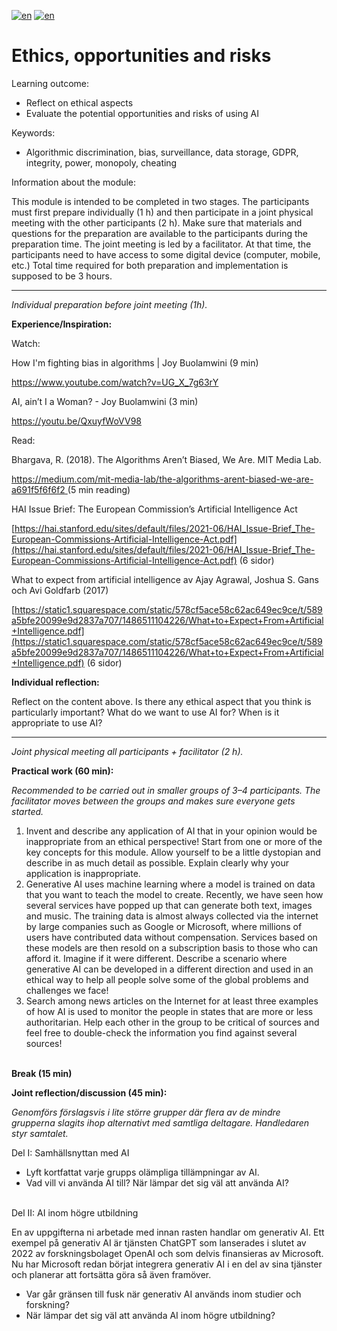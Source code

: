 [![en](https://img.shields.io/badge/lang-sv-yellow.svg)](https://github.com/wasp-ed/moduler/blob/main/modul3.md)
[![en](https://img.shields.io/badge/lang-en-red.svg)](https://github.com/wasp-ed/moduler/blob/main/modul3.en.md)
# Ethics, opportunities and risks


Learning outcome:

- Reflect on ethical aspects
- Evaluate the potential opportunities and risks of using AI

Keywords:

-   Algorithmic discrimination, bias, surveillance, data storage, GDPR, integrity, power, monopoly, cheating

Information about the module:

This module is intended to be completed in two stages. The participants must first prepare individually (1 h) and then participate in a joint physical meeting with the other participants (2 h). Make sure that materials and questions for the preparation are available to the participants during the preparation time. The joint meeting is led by a facilitator. At that time, the participants need to have access to some digital device (computer, mobile, etc.) Total time required for both preparation and implementation is supposed to be 3 hours.

---

_Individual preparation before joint meeting (1h)._

**Experience/Inspiration:**

Watch:

How I'm fighting bias in algorithms \| Joy Buolamwini (9 min)

https://www.youtube.com/watch?v=UG_X_7g63rY

AI, ain’t I a Woman? - Joy Buolamwini (3 min)

https://youtu.be/QxuyfWoVV98

Read:

Bhargava, R. (2018). The Algorithms Aren’t Biased, We Are. MIT Media Lab.

[https://medium.com/mit-media-lab/the-algorithms-arent-biased-we-are-a691f5f6f6f2 ](https://medium.com/mit-media-lab/the-algorithms-arent-biased-we-are-a691f5f6f6f2)(5 min reading)

HAI Issue Brief: The European Commission’s Artificial Intelligence Act

[https://hai.stanford.edu/sites/default/files/2021-06/HAI_Issue-Brief_The-European-Commissions-Artificial-Intelligence-Act.pdf](https://hai.stanford.edu/sites/default/files/2021-06/HAI_Issue-Brief_The-European-Commissions-Artificial-Intelligence-Act.pdf) (6 sidor)

What to expect from artificial intelligence av Ajay Agrawal, Joshua S. Gans och Avi Goldfarb (2017)

[https://static1.squarespace.com/static/578cf5ace58c62ac649ec9ce/t/589a5bfe20099e9d2837a707/1486511104226/What+to+Expect+From+Artificial+Intelligence.pdf](https://static1.squarespace.com/static/578cf5ace58c62ac649ec9ce/t/589a5bfe20099e9d2837a707/1486511104226/What+to+Expect+From+Artificial+Intelligence.pdf) (6 sidor)

**Individual reflection:**

Reflect on the content above. Is there any ethical aspect that you think is particularly important? What do we want to use AI for? When is it appropriate to use AI?

---

_Joint physical meeting all participants + facilitator (2 h)._

**Practical work (60 min):**

_Recommended to be carried out in smaller groups of 3–4 participants. The facilitator moves between the groups and makes sure everyone gets started._

1. Invent and describe any application of AI that in your opinion would be inappropriate from an ethical perspective! Start from one or more of the key concepts for this module. Allow yourself to be a little dystopian and describe in as much detail as possible. Explain clearly why your application is inappropriate.
2. Generative AI uses machine learning where a model is trained on data that you want to teach the model to create. Recently, we have seen how several services have popped up that can generate both text, images and music. The training data is almost always collected via the internet by large companies such as Google or Microsoft, where millions of users have contributed data without compensation. Services based on these models are then resold on a subscription basis to those who can afford it. Imagine if it were different. Describe a scenario where generative AI can be developed in a different direction and used in an ethical way to help all people solve some of the global problems and challenges we face!
3. Search among news articles on the Internet for at least three examples of how AI is used to monitor the people in states that are more or less authoritarian. Help each other in the group to be critical of sources and feel free to double-check the information you find against several sources!

**\
Break (15 min)**

**Joint reflection/discussion (45 min):**

_Genomförs förslagsvis i lite större grupper där flera av de mindre grupperna slagits ihop alternativt med samtliga deltagare. Handledaren styr samtalet._

Del I: Samhällsnyttan med AI

- Lyft kortfattat varje grupps olämpliga tillämpningar av AI.
- Vad vill vi använda AI till? När lämpar det sig väl att använda AI?

\
Del II: AI inom högre utbildning

En av uppgifterna ni arbetade med innan rasten handlar om generativ AI. Ett exempel på generativ AI är tjänsten ChatGPT som lanserades i slutet av 2022 av forskningsbolaget OpenAI och som delvis finansieras av Microsoft. Nu har Microsoft redan börjat integrera generativ AI i en del av sina tjänster och planerar att fortsätta göra så även framöver.

- Var går gränsen till fusk när generativ AI används inom studier och forskning?
- När lämpar det sig väl att använda AI inom högre utbildning?

